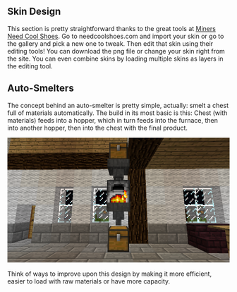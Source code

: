 ## Skin Design

This section is pretty straightforward thanks to the great tools at [Miners Need Cool Shoes](http://www.needcoolshoes.com/). Go to needcoolshoes.com and import your skin or go to the gallery and pick a new one to tweak. Then edit that skin using their editing tools! You can download the png file or change your skin right from the site. You can even combine skins by loading multiple skins as layers in the editing tool.

## Auto-Smelters

The concept behind an auto-smelter is pretty simple, actually: smelt a chest full of materials automatically. The build in its most basic is this: Chest (with materials) feeds into a hopper, which in turn feeds into the furnace, then into another hopper, then into the chest with the final product.

![auto-smelter](images/auto-smelt.png)

Think of ways to improve upon this design by making it more efficient, easier to load with raw materials or have more capacity.
